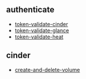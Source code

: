 
## authenticate
- [token-validate-cinder](https://godleon.github.io/osp_test_results/0.2.74/authenticate/token-validate-cinder.html)
- [token-validate-glance](https://godleon.github.io/osp_test_results/0.2.74/authenticate/token-validate-glance.html)
- [token-validate-heat](https://godleon.github.io/osp_test_results/0.2.74/authenticate/token-validate-heat.html)

## cinder
- [create-and-delete-volume](https://godleon.github.io/osp_test_results/0.2.74/cinder/create-and-delete-volume.html)

